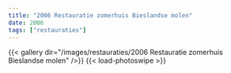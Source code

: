 ```yaml
---
title: "2006 Restauratie zomerhuis Bieslandse molen"
date: 2006
tags: ["restauraties"]
---
```


{{< gallery dir="/images/restauraties/2006 Restauratie zomerhuis Bieslandse molen" />}}
{{< load-photoswipe >}}